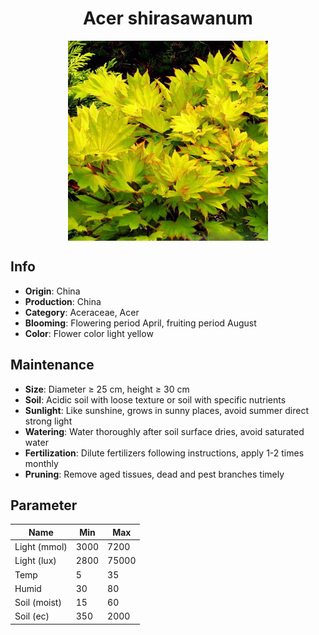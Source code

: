 <h1 align='center'>Acer shirasawanum</h1>
<p align="center">
    <img 
        align='center'
        width='320'
        src="../images/acer shirasawanum.png" 
        alt='Acer shirasawanum' />
</p>

## Info

 - **Origin**: China
 - **Production**: China
 - **Category**: Aceraceae, Acer
 - **Blooming**: Flowering period April, fruiting period August
 - **Color**: Flower color light yellow

## Maintenance

 - **Size**: Diameter ≥ 25 cm, height ≥ 30 cm
 - **Soil**: Acidic soil with loose texture or soil with specific nutrients
 - **Sunlight**: Like sunshine, grows in sunny places, avoid summer direct strong light
 - **Watering**: Water thoroughly after soil surface dries, avoid saturated water
 - **Fertilization**: Dilute fertilizers following instructions, apply 1-2 times monthly
 - **Pruning**: Remove aged tissues, dead and pest branches timely

## Parameter

| Name         | Min  | Max   |
|--------------|------|-------|
| Light (mmol) | 3000 | 7200  |
| Light (lux)  | 2800 | 75000 |
| Temp         | 5    | 35    |
| Humid        | 30   | 80    |
| Soil (moist) | 15   | 60    |
| Soil (ec)    | 350  | 2000  |
